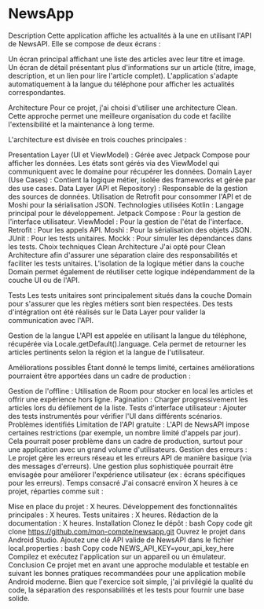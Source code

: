 # NewsApp
Description
Cette application affiche les actualités à la une en utilisant l'API de NewsAPI. Elle se compose de deux écrans :

Un écran principal affichant une liste des articles avec leur titre et image.
Un écran de détail présentant plus d'informations sur un article (titre, image, description, et un lien pour lire l'article complet).
L'application s'adapte automatiquement à la langue du téléphone pour afficher les actualités correspondantes.

Architecture
Pour ce projet, j'ai choisi d'utiliser une architecture Clean. Cette approche permet une meilleure organisation du code et facilite l'extensibilité et la maintenance à long terme.

L'architecture est divisée en trois couches principales :

Presentation Layer (UI et ViewModel) : Gérée avec Jetpack Compose pour afficher les données. Les états sont gérés via des ViewModel qui communiquent avec le domaine pour récupérer les données.
Domain Layer (Use Cases) : Contient la logique métier, isolée des frameworks et gérée par des use cases.
Data Layer (API et Repository) : Responsable de la gestion des sources de données. Utilisation de Retrofit pour consommer l'API et de Moshi pour la sérialisation JSON.
Technologies utilisées
Kotlin : Langage principal pour le développement.
Jetpack Compose : Pour la gestion de l'interface utilisateur.
ViewModel : Pour la gestion de l'état de l'interface.
Retrofit : Pour les appels API.
Moshi : Pour la sérialisation des objets JSON.
JUnit : Pour les tests unitaires.
Mockk : Pour simuler les dépendances dans les tests.
Choix techniques
Clean Architecture
J'ai opté pour Clean Architecture afin d'assurer une séparation claire des responsabilités et faciliter les tests unitaires. L'isolation de la logique métier dans la couche Domain permet également de réutiliser cette logique indépendamment de la couche UI ou de l'API.

Tests
Les tests unitaires sont principalement situés dans la couche Domain pour s'assurer que les règles métiers sont bien respectées. Des tests d'intégration ont été réalisés sur le Data Layer pour valider la communication avec l'API.

Gestion de la langue
L'API est appelée en utilisant la langue du téléphone, récupérée via Locale.getDefault().language. Cela permet de retourner les articles pertinents selon la région et la langue de l'utilisateur.

Améliorations possibles
Étant donné le temps limité, certaines améliorations pourraient être apportées dans un cadre de production :

Gestion de l'offline : Utilisation de Room pour stocker en local les articles et offrir une expérience hors ligne.
Pagination : Charger progressivement les articles lors du défilement de la liste.
Tests d'interface utilisateur : Ajouter des tests instrumentés pour vérifier l'UI dans différents scénarios.
Problèmes identifiés
Limitation de l'API gratuite : L'API de NewsAPI impose certaines restrictions (par exemple, un nombre limité d'appels par jour). Cela pourrait poser problème dans un cadre de production, surtout pour une application avec un grand volume d'utilisateurs.
Gestion des erreurs : Le projet gère les erreurs réseau et les erreurs API de manière basique (via des messages d'erreurs). Une gestion plus sophistiquée pourrait être envisagée pour améliorer l'expérience utilisateur (ex : écrans spécifiques pour les erreurs).
Temps consacré
J'ai consacré environ X heures à ce projet, réparties comme suit :

Mise en place du projet : X heures.
Développement des fonctionnalités principales : X heures.
Tests unitaires : X heures.
Rédaction de la documentation : X heures.
Installation
Clonez le dépôt :
bash
Copy code
git clone https://github.com/mon-compte/newsapp.git
Ouvrez le projet dans Android Studio.
Ajoutez une clé API valide de NewsAPI dans le fichier local.properties :
bash
Copy code
NEWS_API_KEY=your_api_key_here
Compilez et exécutez l'application sur un appareil ou un émulateur.
Conclusion
Ce projet met en avant une approche modulable et testable en suivant les bonnes pratiques recommandées pour une application mobile Android moderne. Bien que l'exercice soit simple, j'ai privilégié la qualité du code, la séparation des responsabilités et les tests pour fournir une base solide.
